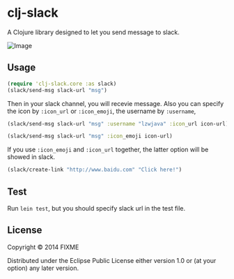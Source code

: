 # clj-slack

A Clojure library designed to let you send message to slack.


![Image](http://lzw-picture.qiniudn.com/slack1.png)


## Usage
```clojure
(require 'clj-slack.core :as slack)
(slack/send-msg slack-url "msg")
```

Then in your slack channel, you will recevie message.
Also you can specify the icon by `:icon_url` or `:icon_emoji`, the username by `:username`,

```clojure
(slack/send-msg slack-url "msg" :username "lzwjava" :icon_url icon-url)
```


```clojure
(slack/send-msg slack-url "msg" :icon_emoji icon-url)
```

If you use `:icon_emoji` and `:icon_url` together, the latter option will be showed in slack.

```clojure
(slack/create-link "http://www.baidu.com" "Click here!")
```

## Test
Run `lein test`, but you should specify slack url in the test file.

## License

Copyright © 2014 FIXME

Distributed under the Eclipse Public License either version 1.0 or (at
your option) any later version.

